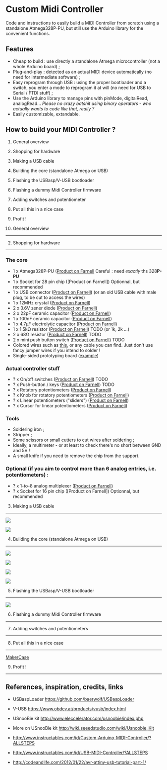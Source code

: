 Custom Midi Controller
======================

Code and instructions to easily build a MIDI Controller from scratch using a
standalone Atmega328P-PU, but still use the Arduino library for the convenient 
functions.

Features
--------

- Cheap to build : use directly a standalone Atmega microcontroller (not a whole Arduino board) ;
- Plug-and-play : detected as an actual MIDI device automatically (no need for intermediate software) ;
- Easy reprogram through USB : using the proper bootloader and a switch, you enter a mode to reprogram it at will (no need for USB to Serial  / FTDI stuff) ;
- Use the Arduino library to manage pins with pinMode, digitalRead, analogRead... *Please no crazy batshit using binary operators - who actually wants to code like that, really ?*
- Easily customizable, extandable.

How to build your MIDI Controller ?
-----------------------------------

1. General overview
2. Shopping for hardware
3. Making a USB cable
4. Building the core (standalone Atmega on USB)
5. Flashing the USBasp/V-USB bootloader
6. Flashing a dummy Midi Controller firmware
7. Adding switches and potentiometer
8. Put all this in a nice case
9. Profit !

1. General overview
-------------------

2. Shopping for hardware
------------------------

### The core

- 1 x Atmega328P-PU                ([Product on Farnell](http://fr.farnell.com/webapp/wcs/stores/servlet/Search?mfpn=1715487) Careful : need *exactly* ths 328**P-PU**
- 1 x Socket for 28 pin chip       ([Product on Farnell]) Optionnal, but recommended
- 1 x USB connector                ([Product on Farnell](http://fr.farnell.com/webapp/wcs/stores/servlet/Search?mfpn=1696544)) (or an old USB cable with male plug, to be cut to access the wires)
- 1 x 12MHz crystal                ([Product on Farnell](http://fr.farnell.com/webapp/wcs/stores/servlet/Search?mfpn=2508453))
- 2 x 3.6V zener diode             ([Product on Farnell](http://fr.farnell.com/webapp/wcs/stores/servlet/Search?mfpn=1861480))
- 2 x 22pF ceramic capacitor       ([Product on Farnell](http://fr.farnell.com/webapp/wcs/stores/servlet/Search?mfpn=9411674))
- 1 x 100nF ceramic capacitor      ([Product on Farnell](http://fr.farnell.com/webapp/wcs/stores/servlet/Search?mfpn=9411887))
- 1 x 4.7μF electrolytic capacitor ([Product on Farnell](http://fr.farnell.com/webapp/wcs/stores/servlet/Search?mfpn=9451471))
- 1 x 1.5kΩ resistor               ([Product on Farnell](http://fr.farnell.com/webapp/wcs/stores/servlet/Search?mfpn=)) TODO (or 1k, 2k ...)
- 2 x 68Ω resistor                 ([Product on Farnell](http://fr.farnell.com/webapp/wcs/stores/servlet/Search?mfpn=)) TODO
- 2 x mini push button switch      ([Product on Farnell](http://fr.farnell.com/webapp/wcs/stores/servlet/Search?mfpn=)) TODO
- Colored wires                    such as [this](http://www.robotshop.com/eu/en/elenco-22-gauge-black-25-ft.html), or any cable you can find. Just don't use fancy jumper wires if you intend to solder !
- Single-sided prototyping board   ([example](http://www.robotshop.com/eu/en/prototyping-board.html))

### Actual controller stuff

- ? x On/off switches                   ([Product on Farnell](http://fr.farnell.com/webapp/wcs/stores/servlet/Search?mfpn=)) TODO
- ? x Push-button / keys                ([Product on Farnell](http://fr.farnell.com/webapp/wcs/stores/servlet/Search?mfpn=)) TODO
- ? x Rotatory potentiometers           ([Product on Farnell](http://fr.farnell.com/webapp/wcs/stores/servlet/Search?mfpn=1760794))
- ? x Knob for rotatory potentiometers  ([Product on Farnell](http://fr.farnell.com/webapp/wcs/stores/servlet/Search?mfpn=2473099))
- ? x Linear potentiometers ("sliders") ([Product on Farnell](http://fr.farnell.com/webapp/wcs/stores/servlet/Search?mfpn=1688411))
- ? x Cursor for linear potentiometers  ([Product on Farnell](http://fr.farnell.com/webapp/wcs/stores/servlet/Search?mfpn=1440016))

### Tools

- Soldering iron ;
- Stripper ;
- Some scissors or small cutters to cut wires after soldering ;
- Ideally, a multimeter - or at least to check there's no short between GND and 5V !
- A small knife if you need to remove the chip from the support.

### Optional (if you aim to control more than 6 analog entries, i.e. potentiometers) :

- ? x 1-to-8 analog multiplexer         ([Product on Farnell](http://fr.farnell.com/webapp/wcs/stores/servlet/Search?mfpn=1236279))
- ? x Socket for 16 pin chip            ([Product on Farnell]) Optionnal, but recommended

3. Making a USB cable
---------------------

![](./doc/USBpinning.png)

![](./hardware/USBcableIRL.jpg)

4. Building the core (standalone Atmega on USB)
-----------------------------------------------

![](./doc/Atmega328Pinning.png)

![](./hardware/schematic.png)

![](./hardware/board.png)

![](./hardware/boardIRL.jpg)

5. Flashing the USBasp/V-USB bootloader
---------------------------------------

![](./doc/bootloaderFlashingSetup.png)

6. Flashing a dummy Midi Controller firmware
--------------------------------------------

7. Adding switches and potentiometers
-------------------------------------

8. Put all this in a nice case
------------------------------

[MakerCase](http://www.makercase.com/)


9. Profit !
-----------

References, inspiration, credits, links
---------------------------------------

- USBaspLoader https://github.com/baerwolf/USBaspLoader
- V-USB https://www.obdev.at/products/vusb/index.html

- USnooBie kit http://www.eleccelerator.com/usnoobie/index.php
- More on USnooBie kit http://wiki.seeedstudio.com/wiki/Usnoobie_Kit

- http://www.instructables.com/id/Custom-Arduino-MIDI-Controller/?ALLSTEPS
- http://www.instructables.com/id/USB-MIDI-Controller/?ALLSTEPS

- http://codeandlife.com/2012/01/22/avr-attiny-usb-tutorial-part-1/

